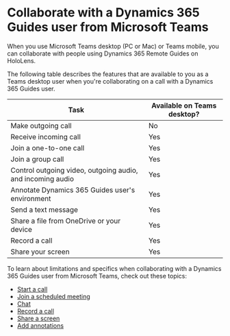 # Collaborate with a Dynamics 365 Guides user from Microsoft Teams

When you use Microsoft Teams desktop (PC or Mac) or Teams mobile, you can collaborate with people using Dynamics 365 Remote Guides on HoloLens. 

The following table describes the features that are available to you as a Teams desktop user when you're collaborating on a call with a Dynamics 365 Guides user. 

|Task |Available on Teams desktop? |
|-----------------------------------------------|------------|                                                                                               
|Make outgoing call |No|    
|Receive incoming call  |Yes|   
|Join a one-to-one call |Yes|  
|Join a group call  |Yes |       
|Control outgoing video, outgoing audio, and incoming audio  |Yes|  
|Annotate Dynamics 365 Guides user's environment   |Yes|       
|Send a text message    |Yes |   
|Share a file from OneDrive or your device  |Yes |       
|Record a call  |Yes|
|Share your screen  |Yes|                                                                                                                                                                                        |                               

To learn about limitations and specifics when collaborating with a Dynamics 365 Guides user from Microsoft Teams, check out these topics:

- [Start a call](calling-add-people.md)
- [Join a scheduled meeting](calling-meetings.md)
- [Chat](calling-chat-file-sharing.md)
- [Record a call](calling-record-call.md)
- [Share a screen](calling-screen-sharing.md)
- [Add annotations](calling-annotations.md)
